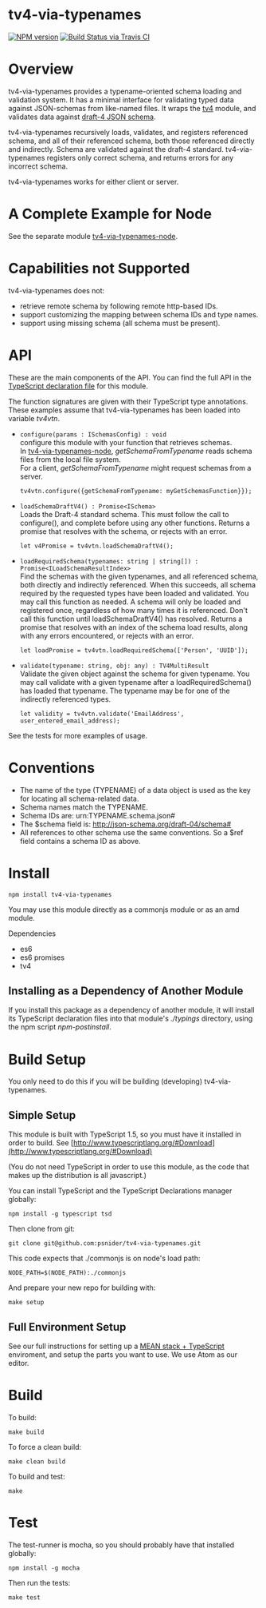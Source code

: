 # tv4-via-typenames
[![NPM version](http://img.shields.io/npm/v/tv4-via-typenames.svg)](https://www.npmjs.org/package/tv4-via-typenames)
[![Build Status via Travis CI](https://travis-ci.org/psnider/tv4-via-typenames.svg?branch=master)](https://travis-ci.org/psnider/tv4-via-typenames)

# Overview
tv4-via-typenames provides a typename-oriented schema loading and validation system.
It has a minimal interface for validating typed data against JSON-schemas from like-named files.
It wraps the [tv4](https://www.npmjs.com/package/tv4) module,
and validates data against [draft-4 JSON schema](http://json-schema.org/).  

tv4-via-typenames recursively loads, validates, and registers referenced schema, and all of their referenced schema,
both those referenced directly and indirectly. Schema are validated against the draft-4 standard.
tv4-via-typenames registers only correct schema, and returns errors for any incorrect schema.
 
tv4-via-typenames works for either client or server.  


# A Complete Example for Node
See the separate module [tv4-via-typenames-node](https://www.npmjs.com/package/tv4-via-typenames-node).

# Capabilities not Supported
tv4-via-typenames does not:  
- retrieve remote schema by following remote http-based IDs.
- support customizing the mapping between schema IDs and type names.
- support using missing schema (all schema must be present).


# API
These are the main components of the API.
You can find the full API in the [TypeScript declaration file](typings/tv4-via-typenames/tv4-via-typenames.d.ts) for this module.

The function signatures are given with their TypeScript type annotations.
These examples assume that tv4-via-typenames has been loaded into variable *tv4vtn*.

- ```configure(params : ISchemasConfig) : void```  
  configure this module with your function that retrieves schemas.  
  In [tv4-via-typenames-node](https://www.npmjs.com/package/tv4-via-typenames-node),
  *getSchemaFromTypename* reads schema files from the local file system.  
  For a client, *getSchemaFromTypename* might request schemas from a server.
  ```
  tv4vtn.configure({getSchemaFromTypename: myGetSchemasFunction}});
  ```  
- ```loadSchemaDraftV4() : Promise<ISchema>```  
  Loads the Draft-4 standard schema.
  This must follow the call to configure(), and complete before using any other functions.
  Returns a promise that resolves with the schema, or rejects with an error.
  ```
  let v4Promise = tv4vtn.loadSchemaDraftV4();
  ```
- ```loadRequiredSchema(typenames: string | string[]) : Promise<ILoadSchemaResultIndex>```  
  Find the schemas with the given typenames, and all referenced schema, both directly and indirectly referenced.
  When this succeeds, all schema required by the requested types have been loaded and validated.
  You may call this function as needed. A schema will only be loaded and registered once,
  regardless of how many times it is referenced.
  Don't call this function until loadSchemaDraftV4() has resolved.
  Returns a promise that resolves with an index of the schema load results, along with any errors encountered, or rejects with an error.
  ```
  let loadPromise = tv4vtn.loadRequiredSchema(['Person', 'UUID']);
  ```
- ```validate(typename: string, obj: any) : TV4MultiResult```  
  Validate the given object against the schema for given typename.
  You may call validate with a given typename after a loadRequiredSchema() has loaded that typename.
  The typename may be for one of the indirectly referenced types.
  ```
  let validity = tv4vtn.validate('EmailAddress', user_entered_email_address);
  ```
  
See the tests for more examples of usage.

# Conventions

- The name of the type (TYPENAME) of a data object is used as the key for locating all schema-related data.
- Schema names match the TYPENAME.
- Schema IDs are: urn:TYPENAME.schema.json#
- The $schema field is: http://json-schema.org/draft-04/schema#
- All references to other schema use the same conventions. So a $ref field contains a schema ID as above.


# Install
```
npm install tv4-via-typenames
```
You may use this module directly as a commonjs module or as an amd module.


Dependencies

- es6
- es6 promises
- tv4


## Installing as a Dependency of Another Module
If you install this package as a dependency of another module, 
it will install its TypeScript declaration files into that module's *./typings* directory, using the npm script *npm-postinstall*.


# Build Setup
You only need to do this if you will be building (developing) tv4-via-typenames.

## Simple Setup

This module is built with TypeScript 1.5, so you must have it installed in order to build. See [http://www.typescriptlang.org/#Download](http://www.typescriptlang.org/#Download)

(You do not need TypeScript in order to use this module,
as the code that makes up the distribution is all javascript.)

You can install TypeScript and the TypeScript Declarations manager globally:
```
npm install -g typescript tsd
```

Then clone from git:
```
git clone git@github.com:psnider/tv4-via-typenames.git
```

This code expects that ./commonjs is on node's load path:
```
NODE_PATH=$(NODE_PATH):./commonjs
```

And prepare your new repo for building with:
```
make setup
```
## Full Environment Setup
See our full instructions for setting up a [MEAN stack + TypeScript](https://github.com/psnider/setup-mean-ts) enviroment,
and setup the parts you want to use. We use Atom as our editor.

# Build
To build:
```
make build
```

To force a clean build:
```
make clean build
```

To build and test:
```
make
```


# Test

The test-runner is mocha, so you should probably have that installed globally:
```
npm install -g mocha
```

Then run the tests:
```
make test
```
